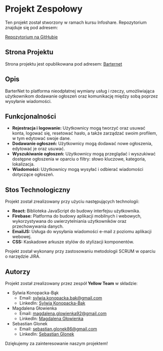 # Projekt Zespołowy

Ten projekt został stworzony w ramach kursu Infoshare. Repozytorium znajduje się pod adresem:

[Repozytorium na GitHubie](https://github.com/infoshareacademy/jfdzr13-team-yellow)

## Strona Projektu

Strona projektu jest opublikowana pod adresem: [Barternet](https://barternet.netlify.app/)

## Opis

BarterNet to platforma nieodpłatnej wymiany usług i rzeczy, umożliwiająca użytkownikom dodawanie ogłoszeń oraz komunikację między sobą poprzez wysyłanie wiadomości.

## Funkcjonalności

- **Rejestracja i logowanie:** Użytkownicy mogą tworzyć oraz usuwać konta, logować się, resetować hasło, a także zarządzać swoim profilem, w tym edytować swoje dane.
- **Dodawanie ogłoszeń:** Użytkownicy mogą dodawać nowe ogłoszenia, edytować je oraz usuwać.
- **Wyszukiwanie ogłoszeń:** Użytkownicy mogą przeglądać i wyszukiwać dostępne ogłoszenia w oparciu o filtry: słowo kluczowe, kategoria, lokalizacja.
- **Wiadomości:** Użytkownicy mogą wysyłać i odbierać wiadomości dotyczące ogłoszeń.

## Stos Technologiczny

Projekt został zrealizowany przy użyciu następujących technologii:

- **React:** Biblioteka JavaScript do budowy interfejsu użytkownika.
- **Firebase:** Platforma do budowy aplikacji mobilnych i webowych, wykorzystywana do uwierzytelniania użytkowników oraz przechowywania danych.
- **EmailJS:** Usługa do wysyłania wiadomości e-mail z poziomu aplikacji webowej.
- **CSS:** Kaskadowe arkusze stylów do stylizacji komponentów.

Projekt został wykonany przy zastosowaniu metodologii SCRUM w oparciu o narzędzie JIRA.

## Autorzy

Projekt został zrealizowany przez zespół **Yellow Team** w składzie:

- Sylwia Konopacka-Bąk
  - Email: [sylwia.konopacka.bak@gmail.com](mailto:sylwia.konopacka.bak@gmail.com)
  - LinkedIn: [Sylwia Konopacka-Bąk](https://www.linkedin.com/in/sylwia-konopacka-b%C4%85k/)
- Magdalena Głowienka
  - Email: [magdalena.glowienka92@gmail.com](mailto:magdalena.glowienka92@gmail.com)
  - LinkedIn: [Magdalena Głowienka](https://www.linkedin.com/in/magdalena-g%C5%82owienka-868685102/)
- Sebastian Glonek
  - Email: [sebastian.glonek86@gmail.com](mailto:sebastian.glonek86@gmail.com)
  - LinkedIn: [Sebastian Glonek](https://www.linkedin.com/in/sebastian-glonek-54b469287/)
 
  
Dziękujemy za zainteresowanie naszym projektem!

